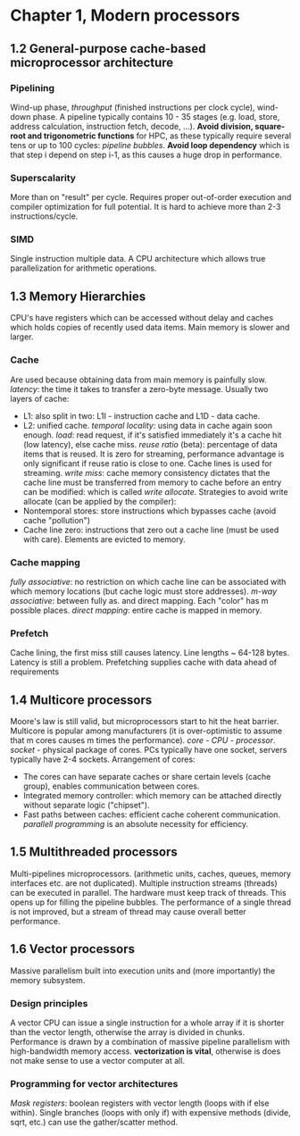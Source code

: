 # Chapter 1, Modern processors
## 1.2 General-purpose cache-based microprocessor architecture
### Pipelining
Wind-up phase, *throughput* (finished instructions per clock cycle), wind-down phase.
A pipeline typically contains 10 - 35 stages (e.g. load, store, address calculation, instruction fetch, decode, ...).
**Avoid division, square-root and trigonometric functions** for HPC, as these typically require several tens or up to 100 cycles: *pipeline bubbles*.
**Avoid loop dependency** which is that step i depend on step i-1, as this causes a huge drop in performance.
### Superscalarity
More than on "result" per cycle. Requires proper out-of-order execution and compiler optimization for full potential. It is hard to achieve more than 2-3 instructions/cycle.
### SIMD
Single instruction multiple data. A CPU architecture which allows true parallelization for arithmetic operations.
## 1.3 Memory Hierarchies
CPU's have registers which can be accessed without delay and caches which holds copies of recently used data items. Main memory is slower and larger.
### Cache
Are used because obtaining data from main memory is painfully slow.
*latency*: the time it takes to transfer a zero-byte message.
Usually two layers of cache:
* L1: also split in two: L1I - instruction cache and L1D - data cache.
* L2: unified cache.
*temporal locality*: using data in cache again soon enough.
*load*: read request, if it's satisfied immediately it's a cache hit (low latency), else cache miss.
*reuse ratio* (beta): percentage of data items that is reused. It is zero for streaming, performance advantage is only significant if reuse ratio is close to one.
Cache lines is used for streaming.
*write miss*: cache memory consistency dictates that the cache line must be transferred from memory to cache before an entry can be modified: which is called *write allocate*. Strategies to avoid write allocate (can be applied by the compiler):
* Nontemporal stores: store instructions which bypasses cache (avoid cache "pollution")
* Cache line zero: instructions that zero out a cache line (must be used with care). Elements are evicted to memory.
### Cache mapping
*fully associative*: no restriction on which cache line can be associated with which memory locations (but cache logic must store addresses).
*m-way associative*: between fully as. and direct mapping. Each "color" has m possible places.
*direct mapping*: entire cache is mapped in memory.
### Prefetch
Cache lining, the first miss still causes latency. Line lengths ~ 64-128 bytes. Latency is still a problem. Prefetching supplies cache with data ahead of requirements
## 1.4 Multicore processors
Moore's law is still valid, but microprocessors start to hit the heat barrier. Multicore is popular among manufacturers (it is over-optimistic to assume that m cores causes m times the performance). *core* - *CPU* - *processor*. *socket* - physical package of cores. PCs typically have one socket, servers typically have 2-4 sockets.
Arrangement of cores:
* The cores can have separate caches or share certain levels (cache group), enables communication between cores.
* Integrated memory controller: which memory can be attached directly without separate logic ("chipset").
* Fast paths between caches: efficient cache coherent communication.
*parallell programming* is an absolute necessity for efficiency.
## 1.5 Multithreaded processors
Multi-pipelines microprocessors. (arithmetic units, caches, queues, memory interfaces etc. are not duplicated). Multiple instruction streams (threads) can be executed in parallel. The hardware must keep track of threads. This opens up for filling the pipeline bubbles. The performance of a single thread is not improved, but a stream of thread may cause overall better performance.
## 1.6 Vector processors
Massive parallelism built into execution units and (more importantly) the memory subsystem.
### Design principles
A vector CPU can issue a single instruction for a whole array if it is shorter than the vector length, otherwise the array is divided in chunks. Performance is drawn by a combination of massive pipeline parallelism with high-bandwidth memory access. **vectorization is vital**, otherwise is does not make sense to use a vector computer at all.
### Programming for vector architectures
*Mask registers*: boolean registers with vector length (loops with if else within).
Single branches (loops with only if) with expensive methods (divide, sqrt, etc.) can use the gather/scatter method.
